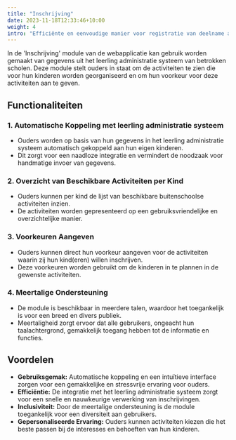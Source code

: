 ```yaml
---
title: "Inschrijving"
date: 2023-11-18T12:33:46+10:00
weight: 4
intro: "Efficiënte en eenvoudige manier voor registratie van deelname aan activiteiten met aandacht voor leerling-specifieke aspecten."
---
```

In de 'Inschrijving' module van de webapplicatie kan gebruik worden gemaakt van gegevens uit het leerling administratie systeem van betrokken scholen. Deze module stelt ouders in staat om de activiteiten te zien die voor hun kinderen worden georganiseerd en om hun voorkeur voor deze activiteiten aan te geven.

## Functionaliteiten

### 1. Automatische Koppeling met leerling administratie systeem

- Ouders worden op basis van hun gegevens in het leerling administratie systeem automatisch gekoppeld aan hun eigen kinderen.
- Dit zorgt voor een naadloze integratie en vermindert de noodzaak voor handmatige invoer van gegevens.

### 2. Overzicht van Beschikbare Activiteiten per Kind

- Ouders kunnen per kind de lijst van beschikbare buitenschoolse activiteiten inzien.
- De activiteiten worden gepresenteerd op een gebruiksvriendelijke en overzichtelijke manier.

### 3. Voorkeuren Aangeven

- Ouders kunnen direct hun voorkeur aangeven voor de activiteiten waarin zij hun kind(eren) willen inschrijven.
- Deze voorkeuren worden gebruikt om de kinderen in te plannen in de gewenste activiteiten.

### 4. Meertalige Ondersteuning

- De module is beschikbaar in meerdere talen, waardoor het toegankelijk is voor een breed en divers publiek.
- Meertaligheid zorgt ervoor dat alle gebruikers, ongeacht hun taalachtergrond, gemakkelijk toegang hebben tot de informatie en functies.

## Voordelen

- **Gebruiksgemak:** Automatische koppeling en een intuïtieve interface zorgen voor een gemakkelijke en stressvrije ervaring voor ouders.
- **Efficiëntie:** De integratie met het leerling administratie systeem zorgt voor een snelle en nauwkeurige verwerking van inschrijvingen.
- **Inclusiviteit:** Door de meertalige ondersteuning is de module toegankelijk voor een diversiteit aan gebruikers.
- **Gepersonaliseerde Ervaring:** Ouders kunnen activiteiten kiezen die het beste passen bij de interesses en behoeften van hun kinderen.
